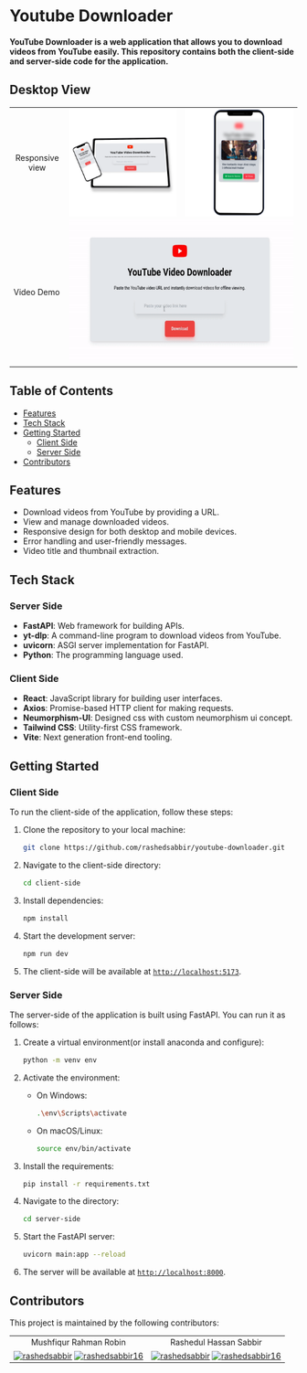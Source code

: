 # Youtube Downloader

#### YouTube Downloader is a web application that allows you to download videos from YouTube easily. This repository contains both the client-side and server-side code for the application.

## Desktop View

<table>
<tr align='center'>
<td>Responsive view</td>
<td><img
        align="center" src="./images/desktop.png" alt="desktop" /></td>
<td><img
        align="center" src="./images/mobile.png" alt="mobile" /></td>
</tr>
<tr>
<td>Video Demo</td>
<td colspan="3"><img src="./images/Youtube_downloader_demo.gif" width="500" height="250" allowfullscreen></img></td>
</tr>
</table>

## Table of Contents

- [Features](#features)
- [Tech Stack](#tech-stack)
- [Getting Started](#getting-started)
  - [Client Side](#client-side)
  - [Server Side](#server-side)
- [Contributors](#contributors)

## Features

- Download videos from YouTube by providing a URL.
- View and manage downloaded videos.
- Responsive design for both desktop and mobile devices.
- Error handling and user-friendly messages.
- Video title and thumbnail extraction.

## Tech Stack

### Server Side

- **FastAPI**: Web framework for building APIs.
- **yt-dlp**: A command-line program to download videos from YouTube.
- **uvicorn**: ASGI server implementation for FastAPI.
- **Python**: The programming language used.

### Client Side

- **React**: JavaScript library for building user interfaces.
- **Axios**: Promise-based HTTP client for making requests.
- **Neumorphism-UI**: Designed css with custom neumorphism ui concept.
- **Tailwind CSS**: Utility-first CSS framework.
- **Vite**: Next generation front-end tooling.

## Getting Started

### Client Side

To run the client-side of the application, follow these steps:

1. Clone the repository to your local machine:

   ```bash
   git clone https://github.com/rashedsabbir/youtube-downloader.git
   ```

2. Navigate to the client-side directory:

   ```bash
   cd client-side
   ```

3. Install dependencies:

   ```bash
   npm install
   ```

4. Start the development server:

   ```bash
   npm run dev
   ```

5. The client-side will be available at <code>[http://localhost:5173](http://localhost:5173)</code>.

### Server Side

The server-side of the application is built using FastAPI. You can run it as follows:

1. Create a virtual environment(or install anaconda and configure):

   ```bash
   python -m venv env
   ```

2. Activate the environment:

   - On Windows:

     ```bash
     .\env\Scripts\activate
     ```

   - On macOS/Linux:

     ```bash
     source env/bin/activate
     ```

3. Install the requirements:

   ```bash
   pip install -r requirements.txt
   ```

4. Navigate to the directory:

   ```bash
   cd server-side
   ```

5. Start the FastAPI server:

   ```bash
   uvicorn main:app --reload
   ```

6. The server will be available at <code>[http://localhost:8000](http://localhost:8000)</code>.

## Contributors

This project is maintained by the following contributors:

<table>
    <tr align='center'>
        <td>Mushfiqur Rahman Robin</td>
        <td>Rashedul Hassan Sabbir</td>
    </tr>
    <tr align='center'>
    <td><a href="https://www.linkedin.com/in/mushfiqur--rahman/" target="blank"><img align="center"
            src="https://img.shields.io/badge/LinkedIn-%230077B5.svg?&logo=linkedin&logoColor=white"
            alt="rashedsabbir" /></a> <a
    href="https://github.com/Mushfiqur-Rahman-Robin" target="blank"><img
        align="center" src="https://img.shields.io/badge/GitHub-100000.svg?&logo=github&logoColor=white" alt="rashedsabbir16" /></a></td>
    <td><a href="https://linkedin.com/in/rashedsabbir" target="blank"><img align="center"
            src="https://img.shields.io/badge/LinkedIn-%230077B5.svg?&logo=linkedin&logoColor=white"
            alt="rashedsabbir" /></a> <a
    href="https://github.com/rashedsabbir" target="blank"><img
        align="center" src="https://img.shields.io/badge/GitHub-100000.svg?&logo=github&logoColor=white" alt="rashedsabbir16" /></a></td>
    </tr>
</table>

